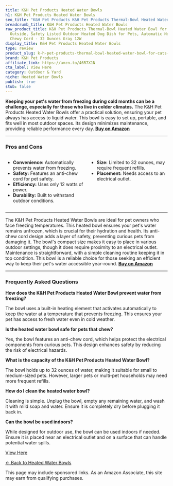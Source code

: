 ```yaml
---
title: K&H Pet Products Heated Water Bowls
h1: K&H Pet Products Heated Water Bowls
seo_title: "K&H Pet Products K&H Pet Products Thermal-Bowl Heated Water\u2026"
breadcrumb_title: K&H Pet Products Heated Water Bowls
raw_product_title: K&H Pet Products Thermal-Bowl Heated Water Bowl for Cats & Dogs
  Outside, Safety Listed Outdoor Heated Dog Dish for Pets, Automatic No Freeze, Anti
  Chewy Cord - 32 Ounces Gray 12W
display_title: K&H Pet Products Heated Water Bowls
type: review
product_slug: k-h-pet-products-thermal-bowl-heated-water-bowl-for-cats-dogs-outside-s-a9d2e0b0
brand: K&H Pet Products
affiliate_link: https://amzn.to/46R7X1N
cta_label: View Here
category: Outdoor & Yard
niche: Heated Water Bowls
publish: true
stub: false
---
```


<div id="intro" class="full-width">
  <p><strong>Keeping your pet's water from freezing during cold months can be a challenge, especially for those who live in colder climates.</strong> The K&H Pet Products Heated Water Bowls offer a practical solution, ensuring your pet always has access to liquid water. This bowl is easy to set up, portable, and fits well in most outdoor spaces. Its design minimizes maintenance, providing reliable performance every day. <a href="https://amzn.to/46R7X1N" rel="nofollow sponsored noopener" target="_blank"><strong>Buy on Amazon</strong></a></p>
</div>

<hr />
<h3 id="pros-cons">Pros and Cons</h3>
<div class="pc-grid" style="display:grid;grid-template-columns:1fr 1fr;gap:16px;">
  <ul>
    <li><strong>Convenience:</strong> Automatically prevents water from freezing.</li>
    <li><strong>Safety:</strong> Features an anti-chew cord for pet safety.</li>
    <li><strong>Efficiency:</strong> Uses only 12 watts of power.</li>
    <li><strong>Durability:</strong> Built to withstand outdoor conditions.</li>
  </ul>
  <ul>
    <li><strong>Size:</strong> Limited to 32 ounces, may require frequent refills.</li>
    <li><strong>Placement:</strong> Needs access to an electrical outlet.</li>
  </ul>
</div>
<hr />

<div class="full-width">
  <p>The K&H Pet Products Heated Water Bowls are ideal for pet owners who face freezing temperatures. This heated bowl ensures your pet's water remains unfrozen, which is crucial for their hydration and health. Its anti-chew cord design adds a layer of safety, preventing curious pets from damaging it. The bowl's compact size makes it easy to place in various outdoor settings, though it does require proximity to an electrical outlet. Maintenance is straightforward, with a simple cleaning routine keeping it in top condition. This bowl is a reliable choice for those seeking an efficient way to keep their pet's water accessible year-round. <a href="https://amzn.to/46R7X1N" rel="nofollow sponsored noopener" target="_blank"><strong>Buy on Amazon</strong></a></p>
</div>

<hr />
<h3 id="faqs">Frequently Asked Questions</h3>

<p><strong>How does the K&H Pet Products Heated Water Bowl prevent water from freezing?</strong></p>
<p>The bowl uses a built-in heating element that activates automatically to keep the water at a temperature that prevents freezing. This ensures your pet has access to fresh water even in cold weather.</p>

<p><strong>Is the heated water bowl safe for pets that chew?</strong></p>
<p>Yes, the bowl features an anti-chew cord, which helps protect the electrical components from curious pets. This design enhances safety by reducing the risk of electrical hazards.</p>

<p><strong>What is the capacity of the K&H Pet Products Heated Water Bowl?</strong></p>
<p>The bowl holds up to 32 ounces of water, making it suitable for small to medium-sized pets. However, larger pets or multi-pet households may need more frequent refills.</p>

<p><strong>How do I clean the heated water bowl?</strong></p>
<p>Cleaning is simple. Unplug the bowl, empty any remaining water, and wash it with mild soap and water. Ensure it is completely dry before plugging it back in.</p>

<p><strong>Can the bowl be used indoors?</strong></p>
<p>While designed for outdoor use, the bowl can be used indoors if needed. Ensure it is placed near an electrical outlet and on a surface that can handle potential water spills.</p>
<p><a class="btn" href="https://amzn.to/46R7X1N" target="_blank" rel="nofollow sponsored noopener">View Here</a></p>
<p><a href="/roundups/outdoor-yard/heated-water-bowls/">← Back to Heated Water Bowls</a></p>
<aside class="disclosure">This page may include sponsored links. As an Amazon Associate, this site may earn from qualifying purchases.</aside>
